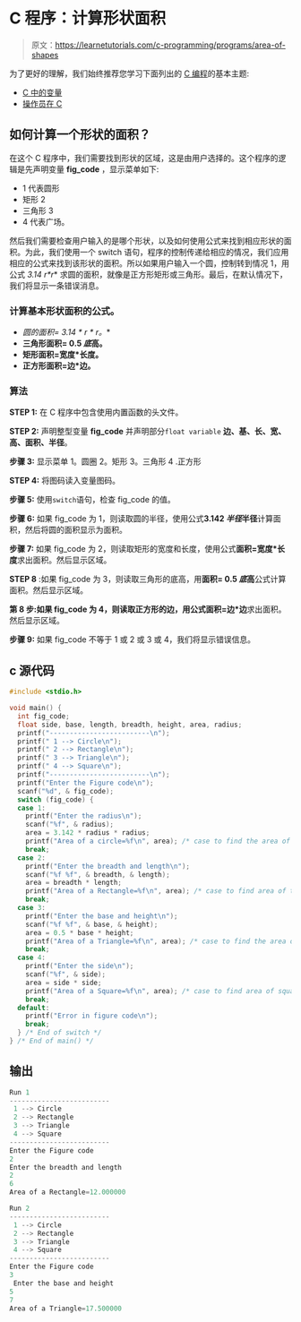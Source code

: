 # C 程序：计算形状面积

> 原文：<https://learnetutorials.com/c-programming/programs/area-of-shapes>

为了更好的理解，我们始终推荐您学习下面列出的 [C 编程](../ "C programming")的基本主题:

*   [C 中的变量](../../c-programming/variables)
*   [操作员在 C](../../c-programming/operators)

## 如何计算一个形状的面积？

在这个 C 程序中，我们需要找到形状的区域，这是由用户选择的。这个程序的逻辑是先声明变量 **fig_code** ，显示菜单如下:

*   1 代表圆形
*   矩形 2
*   三角形 3
*   4 代表广场。

然后我们需要检查用户输入的是哪个形状，以及如何使用公式来找到相应形状的面积。为此，我们使用一个 switch 语句，程序的控制传递给相应的情况，我们应用相应的公式来找到该形状的面积。所以如果用户输入一个圆，控制转到情况 1，用公式 **3.14* r*r** 求圆的面积，就像是正方形矩形或三角形。最后，在默认情况下，我们将显示一条错误消息。

### 计算基本形状面积的公式。

*   **圆的面积= 3.14 * r * r*。**
*   **三角形面积= 0.5 *底*高。**
*   **矩形面积=宽度*长度。**
*   **正方形面积=边*边。**

### 算法

**STEP 1:** 在 C 程序中包含使用内置函数的头文件。

**STEP 2:** 声明整型变量 **fig_code** 并声明部分`float variable` **边、基、长、宽、高、面积、半径**。

**步骤 3:** 显示菜单 1。圆圈 2。矩形 3。三角形 4 .正方形

**STEP 4:** 将图码读入变量图码。

**步骤 5:** 使用`switch`语句，检查 fig_code 的值。

**步骤 6:** 如果 fig_code 为 1，则读取圆的半径，使用公式**3.142 *半径*半径**计算面积，然后将圆的面积显示为面积。

**步骤 7:** 如果 fig_code 为 2，则读取矩形的宽度和长度，使用公式**面积=宽度*长度**求出面积。然后显示区域。

**STEP 8** :如果 fig_code 为 3，则读取三角形的底高，用**面积= 0.5 *底*高**公式计算面积。然后显示区域。

**第 8 步:**如果 fig_code 为 4，则读取正方形的边，用公式**面积=边*边**求出面积。然后显示区域。

**步骤 9:** 如果 fig_code 不等于 1 或 2 或 3 或 4，我们将显示错误信息。

## c 源代码

```c
#include <stdio.h>

void main() {
  int fig_code;
  float side, base, length, breadth, height, area, radius;
  printf("-------------------------\n");
  printf(" 1 --> Circle\n");
  printf(" 2 --> Rectangle\n");
  printf(" 3 --> Triangle\n");
  printf(" 4 --> Square\n");
  printf("-------------------------\n");
  printf("Enter the Figure code\n");
  scanf("%d", & fig_code);
  switch (fig_code) {
  case 1:
    printf("Enter the radius\n");
    scanf("%f", & radius);
    area = 3.142 * radius * radius;
    printf("Area of a circle=%f\n", area); /* case to find the area of circle */
    break;
  case 2:
    printf("Enter the breadth and length\n");
    scanf("%f %f", & breadth, & length);
    area = breadth * length;
    printf("Area of a Rectangle=%f\n", area); /* case to find area of the rectangle */
    break;
  case 3:
    printf("Enter the base and height\n");
    scanf("%f %f", & base, & height);
    area = 0.5 * base * height;
    printf("Area of a Triangle=%f\n", area); /* case to find the area of the triangle  */
    break;
  case 4:
    printf("Enter the side\n");
    scanf("%f", & side);
    area = side * side;
    printf("Area of a Square=%f\n", area); /* case to find area of square */
    break;
  default:
    printf("Error in figure code\n");
    break;
  } /* End of switch */
} /* End of main() */

```

## 输出

```c
Run 1
-------------------------
 1 --> Circle
 2 --> Rectangle
 3 --> Triangle
 4 --> Square
-------------------------
Enter the Figure code
2
Enter the breadth and length
2
6
Area of a Rectangle=12.000000

Run 2
-------------------------
 1 --> Circle
 2 --> Rectangle
 3 --> Triangle
 4 --> Square
-------------------------
Enter the Figure code
3
 Enter the base and height
5
7
Area of a Triangle=17.500000 
```